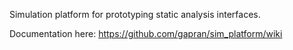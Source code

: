 Simulation platform for prototyping static analysis interfaces.

Documentation here: https://github.com/gapran/sim_platform/wiki
